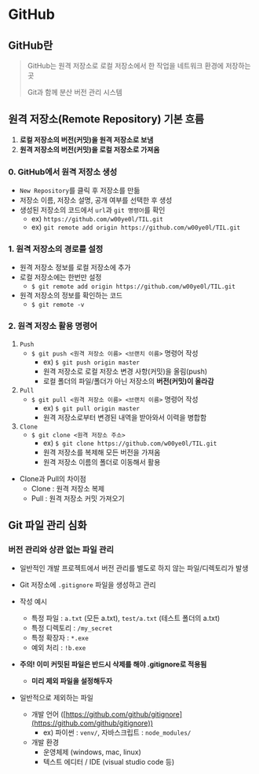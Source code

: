 # GitHub



## GitHub란

> GitHub는 원격 저장소로 로컬 저장소에서 한 작업을 네트워크 환경에 저장하는 곳
>
> Git과 함께 분산 버전 관리 시스템



## 원격 저장소(Remote Repository) 기본 흐름

1. **로컬 저장소의 버전(커밋)을 원격 저장소로 보냄**
2. **원격 저장소의 버전(커밋)을 로컬 저장소로 가져옴**



### 0. GitHub에서 원격 저장소 생성

- `New Repository`를 클릭 후 저장소를 만듦
- 저장소 이름, 저장소 설명, 공개 여부를 선택한 후 생성
- 생성된 저장소의 코드에서 `url`과 `git 명령어`를 확인
  - ex) `https://github.com/w00ye0l/TIL.git`
  - ex) `git remote add origin https://github.com/w00ye0l/TIL.git`



### 1. 원격 저장소의 경로를 설정

- 원격 저장소 정보를 로컬 저장소에 추가
- 로컬 저장소에는 한번만 설정
  - `$ git remote add origin https://github.com/w00ye0l/TIL.git`
- 원격 저장소의 정보를 확인하는 코드
  - `$ git remote -v`



### 2. 원격 저장소 활용 명령어

1. `Push`
   - `$ git push <원격 저장소 이름> <브랜치 이름>` 명령어 작성
     - ex) `$ git push origin master`
     - 원격 저장소로 로컬 저장소 변경 사항(커밋)을 올림(push)
     - 로컬 폴더의 파일/폴더가 아닌 저장소의 **버전(커밋)이 올라감**
2. `Pull`
   - `$ git pull <원격 저장소 이름> <브랜치 이름>` 명령어 작성
     - ex) `$ git pull origin master`
     - 원격 저장소로부터 변경된 내역을 받아와서 이력을 병합함
3. `Clone`
   - `$ git clone <원격 저장소 주소>`
     - ex) `$ git clone https://github.com/w00ye0l/TIL.git`
     - 원격 저장소를 복제해 모든 버전을 가져옴
     - 원격 저장소 이름의 폴더로 이동해서 활용

- Clone과 Pull의 차이점
  - Clone : 원격 저장소 복제
  - Pull : 원격 저장소 커밋 가져오기



## Git 파일 관리 심화

### 버전 관리와 상관 없는 파일 관리

- 일반적인 개발 프로젝트에서 버전 관리를 별도로 하지 않는 파일/디렉토리가 발생
- Git 저장소에 `.gitignore` 파일을 생성하고 관리



- 작성 예시
  - 특정 파일 : `a.txt` (모든 a.txt), `test/a.txt` (테스트 폴더의 a.txt)
  - 특정 디렉토리 : `/my_secret`
  - 특정 확장자 : `*.exe`
  - 예외 처리 : `!b.exe`
- **주의! 이미 커밋된 파일은 반드시 삭제를 해야 .gitignore로 적용됨**
  - **미리 제외 파일을 설정해두자**



- 일반적으로 제외하는 파일
  - 개발 언어 ([https://github.com/github/gitignore](https://github.com/github/gitignore))
    - ex) 파이썬 : `venv/`, 자바스크립트 : `node_modules/`
  - 개발 환경
    - 운영체제 (windows, mac, linux)
    - 텍스트 에디터 / IDE (visual studio code 등)